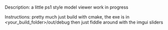 Description:
a little ps1 style model viewer work in progress


Instructions:
pretty much just build with cmake, the exe is in <your_build_folder>/out/debug
then just fiddle around with the imgui sliders 
